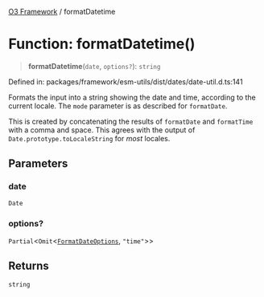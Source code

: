 [O3 Framework](../API.md) / formatDatetime

# Function: formatDatetime()

> **formatDatetime**(`date`, `options?`): `string`

Defined in: packages/framework/esm-utils/dist/dates/date-util.d.ts:141

Formats the input into a string showing the date and time, according
to the current locale. The `mode` parameter is as described for
`formatDate`.

This is created by concatenating the results of `formatDate`
and `formatTime` with a comma and space. This agrees with the
output of `Date.prototype.toLocaleString` for *most* locales.

## Parameters

### date

`Date`

### options?

`Partial`\<`Omit`\<[`FormatDateOptions`](../type-aliases/FormatDateOptions.md), `"time"`\>\>

## Returns

`string`
